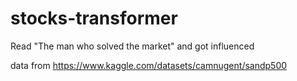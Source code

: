# stocks-transformer
Read "The man who solved the market" and got influenced

data from https://www.kaggle.com/datasets/camnugent/sandp500

